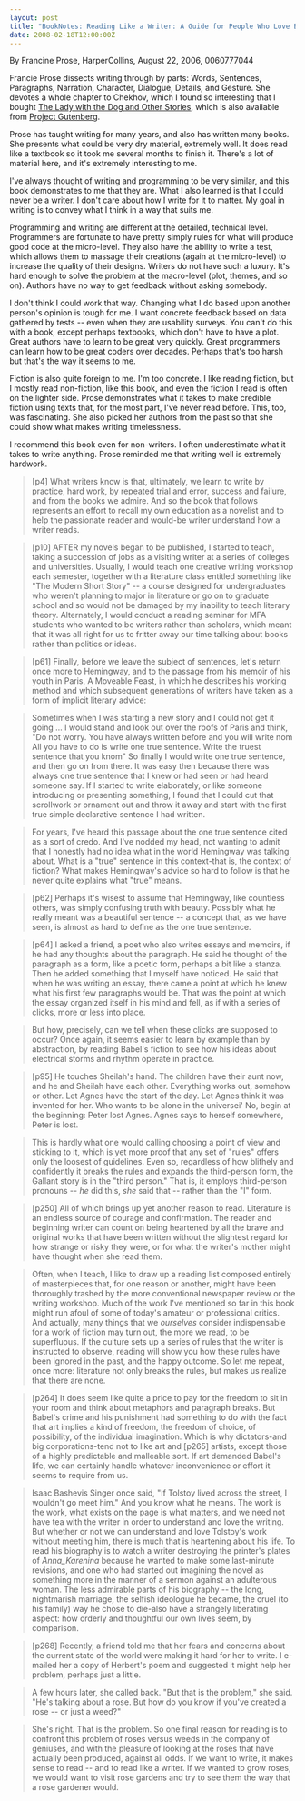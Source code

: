 ```yaml
---
layout: post
title: "BookNotes: Reading Like a Writer: A Guide for People Who Love Books and for Those Who Want to Write Them"
date: 2008-02-18T12:00:00Z
---
```

By Francine Prose, HarperCollins, August 22, 2006, 0060777044

Francie Prose dissects writing through by parts: Words, Sentences,
Paragraphs, Narration, Character, Dialogue, Details, and Gesture.  She
devotes a whole chapter to Chekhov, which I found so interesting that
I bought
[The Lady with the Dog and Other Stories](http://www.gutenberg.org/etext/13415), which is also available from
[Project Gutenberg](http://www.gutenberg.org).

Prose has taught writing for many years, and also has written many
books.  She presents what could be very dry material, extremely well.
It does read like a textbook so it took me several months to finish
it.  There's a lot of material here, and it's extremely interesting to
me.

I've always thought of writing and programming to be very similar, and
this book demonstrates to me that they are.  What I also learned is
that I could never be a writer.  I don't care about how I write for it
to matter.  My goal in writing is to convey what I think in a way that
suits me.

Programming and writing are different at the detailed, technical
level.  Programmers are fortunate to have pretty simply rules for what
will produce good code at the micro-level.  They also have the ability
to write a test, which allows them to massage their creations (again
at the micro-level) to increase the quality of their designs.  Writers
do not have such a luxury.  It's hard enough to solve the problem at
the macro-level (plot, themes, and so on).  Authors have no way to get
feedback without asking somebody.

I don't think I could work that way.  Changing what I do based upon
another person's opinion is tough for me.  I want concrete feedback
based on data gathered by tests -- even when they are usability
surveys.  You can't do this with a book, except perhaps textbooks,
which don't have to have a plot.  Great authors have to learn to be
great very quickly.  Great programmers can learn how to be great
coders over decades. Perhaps that's too harsh but that's the way it
seems to me.

Fiction is also quite foreign to me.  I'm too concrete.  I like
reading fiction, but I mostly read non-fiction, like this book, and
even the fiction I read is often on the lighter side.  Prose
demonstrates what it takes to make credible fiction using texts that,
for the most part, I've never read before.  This, too, was
fascinating.  She also picked her authors from the past so that she
could show what makes writing timelessness.

I recommend this book even for non-writers.  I often underestimate
what it takes to write anything.  Prose reminded me that writing well
is extremely hardwork.


> [p4] What writers know is that, ultimately, we learn to write by
> practice, hard work, by repeated trial and error, success and failure,
> and from the books we admire. And so the book that follows represents
> an effort to recall my own education as a novelist and to help the
> passionate reader and would-be writer understand how a writer reads.  



> [p10] AFTER my novels began to be published, I started to teach,
> taking a succession of jobs as a visiting writer at a series of
> colleges and universities. Usually, I would teach one creative writing
> workshop each semester, together with a literature class entitled
> something like "The Modern Short Story" -- a course designed for
> undergraduates who weren't planning to major in literature or go on to
> graduate school and so would not be damaged by my inability to teach
> literary theory. Alternately, I would conduct a reading seminar for
> MFA students who wanted to be writers rather than scholars, which
> meant that it was all right for us to fritter away our time talking
> about books rather than politics or ideas.



> [p61] Finally, before we leave the subject of sentences, let's return once
> more to Hemingway, and to the passage from his memoir of his youth in
> Paris, A Moveable Feast, in which he describes his working method and
> which subsequent generations of writers have taken as a form of
> implicit literary advice:



> Sometimes when I was starting a new story and I could not get it going
> ... I would stand and look out over the roofs of Paris and think, "Do
> not worry. You have always written before and you will write nom All
> you have to do is write one true sentence. Write the truest sentence
> that you knom" So finally I would write one true sentence, and then go
> on from there. It was easy then because there was always one true
> sentence that I knew or had seen or had heard someone say. If I
> started to write elaborately, or like someone introducing or
> presenting something, I found that I could cut that scrollwork or
> ornament out and throw it away and start with the first true simple
> declarative sentence I had written.  



> For years, I've heard this passage about the one true sentence cited
> as a sort of credo. And I've nodded my head, not wanting to admit that
> I honestly had no idea what in the world Hemingway was talking
> about. What is a "true" sentence in this context-that is, the context
> of fiction? What makes Hemingway's advice so hard to follow is that he
> never quite explains what "true" means.  



> [p62] Perhaps it's wisest to assume that Hemingway, like countless
> others, was simply confusing truth with beauty.  Possibly what he
> really meant was a beautiful sentence -- a concept that, as we have
> seen, is almost as hard to define as the one true sentence.



> [p64] I asked a friend, a poet who also writes essays and memoirs, if
> he had any thoughts about the paragraph. He said he thought of the
> paragraph as a form, like a poetic form, perhaps a bit like a
> stanza. Then he added something that I myself have noticed. He said
> that when he was writing an essay, there came a point at which he knew
> what his first few paragraphs would be. That was the point at which
> the essay organized itself in his mind and fell, as if with a series
> of clicks, more or less into place.  



> But how, precisely, can we tell when these clicks are supposed to
> occur? Once again, it seems easier to learn by example than by
> abstraction, by reading Babel's fiction to see how his ideas about
> electrical storms and rhythm operate in practice.  



> [p95]
> He touches Sheilah's hand. The children have their aunt now, and he
> and Sheilah have each other. Everything works out, somehow or
> other. Let Agnes have the start of the day. Let Agnes think it was
> invented for her. Who wants to be alone in the universei' No, begin at
> the beginning: Peter lost Agnes. Agnes says to herself somewhere,
> Peter is lost.



> This is hardly what one would calling choosing a point of view and
> sticking to it, which is yet more proof that any set of "rules" offers
> only the loosest of guidelines. Even so, regardless of how blithely
> and confidently it breaks the rules and expands the third-person form,
> the Gallant story is in the "third person." That is, it employs
> third-person pronouns -- _he_ did this, _she_ said that -- rather than
> the "I" form.



> [p250] All of which brings up yet another reason to read. Literature
> is an endless source of courage and confirmation. The reader and
> beginning writer can count on being heartened by all the brave and
> original works that have been written without the slightest regard for
> how strange or risky they were, or for what the writer's mother might
> have thought when she read them.  



> Often, when I teach, I like to draw up a reading list composed
> entirely of masterpieces that, for one reason or another, might have
> been thoroughly trashed by the more conventional newspaper review or
> the writing workshop. Much of the work I've mentioned so far in this
> book might run afoul of some of today's amateur or professional
> critics. And actually, many things that we _ourselves_ consider
> indispensable for a work of fiction may turn out, the more we read, to
> be superfluous. If the culture sets up a series of rules that the
> writer is instructed to observe, reading will show you how these rules
> have been ignored in the past, and the happy outcome. So let me
> repeat, once more: literature not only breaks the rules, but makes us
> realize that there are none.  



> [p264] It does seem like quite a price to pay for the freedom to sit
> in your room and think about metaphors and paragraph breaks. But
> Babel's crime and his punishment had something to do with the fact
> that art implies a kind of freedom, the freedom of choice, of
> possibility, of the individual imagination. Which is why dictators-and
> big corporations-tend not to like art and [p265] artists, except those
> of a highly predictable and malleable sort. If art demanded Babel's
> life, we can certainly handle whatever inconvenience or effort it
> seems to require from us.  



> Isaac Bashevis Singer once said, "If Tolstoy lived across the street,
> I wouldn't go meet him." And you know what he means. The work is the
> work, what exists on the page is what matters, and we need not have
> tea with the writer in order to understand and love the writing. But
> whether or not we can understand and love Tolstoy's work without
> meeting him, there is much that is heartening about his life. To read
> his biography is to watch a writer destroying the printer's plates of
> _Anna_Karenina_ because he wanted to make some last-minute revisions,
> and one who had started out imagining the novel as something more in
> the manner of a sermon against an adulterous woman. The less admirable
> parts of his biography -- the long, nightmarish marriage, the selfish
> ideologue he became, the cruel (to his family) way he chose to
> die-also have a strangely liberating aspect: how orderly and
> thoughtful our own lives seem, by comparison.



> [p268] Recently, a friend told me that her fears and concerns about
> the current state of the world were making it hard for her to write. I
> e-mailed her a copy of Herbert's poem and suggested it might help her
> problem, perhaps just a little.



> A few hours later, she called back. "But that is the problem," she
> said. "He's talking about a rose. But how do you know if you've
> created a rose -- or just a weed?"  



> She's right. That is the problem. So one final reason for reading is
> to confront this problem of roses versus weeds in the company of
> geniuses, and with the pleasure of looking at the roses that have
> actually been produced, against all odds. If we want to write, it
> makes sense to read -- and to read like a writer. If we wanted to grow
> roses, we would want to visit rose gardens and try to see them the way
> that a rose gardener would.
> 



